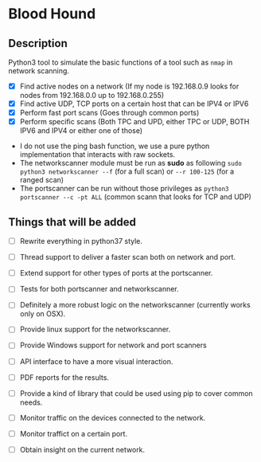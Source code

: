 # Blood Hound

## Description
Python3 tool to simulate the basic functions of a tool such as `nmap` in network scanning.

- [x] Find active nodes on a network (If my node is 192.168.0.9 looks for nodes from 192.168.0.0 up to 192.168.0.255)
- [x] Find active UDP, TCP ports on a certain host that can be IPV4 or IPV6
- [x] Perform fast port scans (Goes through common ports)
- [x] Perform specific scans (Both TPC and UPD, either TPC or UDP, BOTH IPV6 and IPV4 or either one of those)

* I do not use the ping bash function, we use a pure python implementation that interacts with raw sockets.
* The networkscanner module must be run as **sudo** as following `sudo python3 networkscanner --f` (for a full scan) or `--r 100-125` (for a ranged scan)
* The portscanner can be run without those privileges as `python3 portscanner --c -pt ALL` (common scann that looks for TCP and UDP)


## Things that will be added

- [ ] Rewrite everything in python37 style.
- [ ] Thread support to deliver a faster scan both on network and port.
- [ ] Extend support for other types of ports at the portscanner.
- [ ] Tests for both portscanner and networkscanner.
- [ ] Definitely a more robust logic on the networkscanner (currently works only on OSX).
- [ ] Provide linux support for the networkscanner.
- [ ] Provide Windows support for network and port scanners
- [ ] API interface to have a more visual interaction.
- [ ] PDF reports for the results.
- [ ] Provide a kind of library that could be used using pip to cover common needs.
- [ ] Monitor traffic on the devices connected to the network.
- [ ] Monitor traffict on a certain port. 
- [ ] Obtain insight on the current network.


